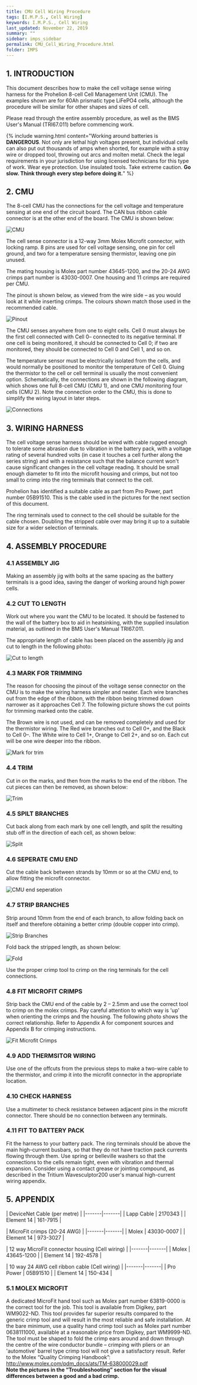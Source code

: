 ```yaml
---
title: CMU Cell Wiring Procedure
tags: [I.M.P.S., Cell Wiring]
keywords: I.M.P.S., Cell Wiring
last_updated: November 22, 2019
summary: ""
sidebar: imps_sidebar
permalink: CMU_Cell_Wiring_Procedure.html
folder: IMPS
---
```


## 1. INTRODUCTION
This document describes how to make the cell voltage sense wiring harness for the Prohelion 8-cell Cell Management Unit (CMU).  The examples shown are for 60Ah prismatic type LiFePO4 cells, although the procedure will be similar for other shapes and sizes of cell. 


Please read through the entire assembly procedure, as well as the BMS User's Manual (TRI67.011) before commencing work.


{% include warning.html content="Working around batteries is **DANGEROUS**. Not only are lethal high voltages present, but individual cells can also put out thousands of amps when shorted, for example with a stray wire or dropped tool, throwing out arcs and molten metal. Check the legal requirements in your jurisdiction for using licensed technicians for this type of work. Wear eye protection. Use insulated tools. Take extreme caution. **Go slow. Think through every step before doing it.**" %}

## 2. CMU
The 8-cell CMU has the connections for the cell voltage and temperature sensing at one end of the circuit board.  The CAN bus ribbon cable connector is at the other end of the board.  The CMU is shown below:

![CMU](imps_cmu.jpg)

The cell sense connector is a 12-way 3mm Molex Microfit connector, with locking ramp.  8 pins are used for cell voltage sensing, one pin for cell ground, and two for a temperature sensing thermistor, leaving one pin unused.  

The mating housing is Molex part number 43645-1200, and the 20-24 AWG crimps part number is 43030-0007.  One housing and 11 crimps are required per CMU. 

The pinout is shown below, as viewed from the wire side – as you would look at it while inserting crimps.  The colours shown match those used in the recommended cable.

![Pinout](imps_pinout.gif)

The CMU senses anywhere from one to eight cells.  Cell 0 must always be the first cell connected with Cell 0– connected to its negative terminal.  If one cell is being monitored, it should be connected to Cell 0; if two are monitored, they should be connected to Cell 0 and Cell 1, and so on.    

The temperature sensor must be electrically isolated from the cells, and would normally be positioned to monitor the temperature of Cell 0.  Gluing the thermistor to the cell or cell terminal is usually the most convenient option. Schematically, the connections are shown in the following diagram, which shows one full 8-cell CMU (CMU 1), and one CMU monitoring four cells (CMU 2). Note the connection order to the CMU, this is done to simplify the wiring layout in later steps.

![Connections](imps_connection.png)

## 3. WIRING HARNESS
The cell voltage sense harness should be wired with cable rugged enough to tolerate some abrasion due to vibration in the battery pack, with a voltage rating of several hundred volts (in case it touches a cell further along the series string) and with a resistance such that the balance current won't cause significant changes in the cell voltage reading. It should be small enough diameter to fit into the microfit housing and crimps, but not too small to crimp into the ring terminals that connect to the cell. 

Prohelion has identified a suitable cable as part from Pro Power, part number 05B91510. This is the cable used in the pictures for the next section of this document. 

The ring terminals used to connect to the cell should be suitable for the cable chosen. Doubling the stripped cable over may bring it up to a suitable size for a wider selection of terminals.

## 4. ASSEMBLY PROCEDURE

### 4.1 ASSEMBLY JIG
Making an assembly jig with bolts at the same spacing as the battery terminals is a good idea, saving the danger of working around high power cells. 

### 4.2 CUT TO LENGTH
Work out where you want the CMU to be located.  It should be fastened to the wall of the battery box to aid in heatsinking, with the supplied insulation material, as outlined in the BMS User's Manual TRI67.011.

The appropriate length of cable has been placed on the assembly jig and cut to length in the following photo:

![Cut to length](imps_cuttolength.jpg)

### 4.3 MARK FOR TRIMMING
The reason for choosing the pinout of the voltage sense connector on the CMU is to make the wiring harness simpler and neater.  Each wire branches out from the edge of the ribbon, with the ribbon being trimmed down narrower as it approaches Cell 7.  The following picture shows the cut points for trimming marked onto the cable. 

The Brown wire is not used, and can be removed completely and used for the thermistor wiring.  The Red wire branches out to Cell 0+, and the Black to Cell 0–. The White wire to Cell 1+, Orange to Cell 2+, and so on. Each cut will be one wire deeper into the ribbon.

![Mark for trim](imps_markfortrim.jpg)

### 4.4 TRIM
Cut in on the marks, and then from the marks to the end of the ribbon.  The cut pieces can then be removed, as shown below:

![Trim](imps_trim.jpg)

### 4.5 SPILT BRANCHES
Cut back along from each mark by one cell length, and split the resulting stub off in the direction of each cell, as shown below:

![Split](imps_split.jpg)

### 4.6 SEPERATE CMU END
Cut the cable back between strands by 10mm or so at the CMU end, to allow fitting the microfit connector.

![CMU end seperation](imps_cmuend.png)

### 4.7 STRIP BRANCHES
Strip around 10mm from the end of each branch, to allow folding back on itself and therefore obtaining a better crimp (double copper into crimp). 

![Strip Branches](imps_stripbranches.jpg)

Fold back the stripped length, as shown below:

![Fold](imps_fold.png)

Use the proper crimp tool to crimp on the ring terminals for the cell connections.

### 4.8 FIT MICROFIT CRIMPS
Strip back the CMU end of the cable by 2 – 2.5mm and use the correct tool to crimp on the molex crimps.  Pay careful attention to which way is 'up' when orienting the crimps and the housing.  The following photo shows the correct relationship. Refer to Appendix A for component sources and Appendix B for crimping instructions.

![Fit Microfit Crimps](imps_fitcrimp.jpg)

### 4.9 ADD THERMSITOR WIRING
Use one of the offcuts from the previous steps to make a two-wire cable to the thermistor, and crimp it into the microfit connector in the appropriate location.

### 4.10 CHECK HARNESS 
Use a multimeter to check resistance between adjacent pins in the microfit connector.  There should be no connection between any terminals.

### 4.11 FIT TO BATTERY PACK
Fit the harness to your battery pack.  The ring terminals should be above the main high-current busbars, so that they do not have traction pack currents flowing through them.  Use spring or belleville washers so that the connections to the cells remain tight, even with vibration and thermal expansion.  Consider using a contact grease or jointing compound, as described in the Tritium Wavesculptor200 user's manual high-current wiring appendix.

## 5. APPENDIX

| DeviceNet Cable (per metre) |
|-------|-------|
| Lapp Cable | 2170343 |
| Element 14 | 161-7915 |

| MicroFit crimps (20-24 AWG) |
|-------|-------|
| Molex | 43030-0007  |
| Element 14 | 973-3027 |

| 12 way MicroFit connector housing (Cell wiring) |
|-------|-------|
| Molex | 43645-1200 |
| Element 14 | 192-4578 |

| 10 way 24 AWG cell ribbon cable (Cell wiring) |
|-------|-------|
| Pro Power | 05B91510 |
| Element 14 | 150-434 |


### 5.1 MOLEX MICROFIT
 A dedicated MicroFit hand tool such as Molex part number 63819-0000 is the correct tool for the job.  This tool is available from Digikey, part WM9022-ND. This tool provides far superior results compared to the generic crimp tool and will result in the most reliable and safe installation. At the bare minimum, use a quality hand crimp tool such as Molex part number 0638111000, available at a reasonable price from Digikey, part WM9999-ND. The tool must be shaped to fold the crimp ears around and down through the centre of the wire conductor bundle – crimping with pliers or an 'automotive' barrel type crimp tool will not give a satisfactory result.  Refer to the Molex “Quality Crimping Handbook”: 
 http://www.molex.com/pdm_docs/ats/TM-638000029.pdf  
 **Note the pictures in the “Troubleshooting” section for the visual differences between a good and a bad crimp.**




